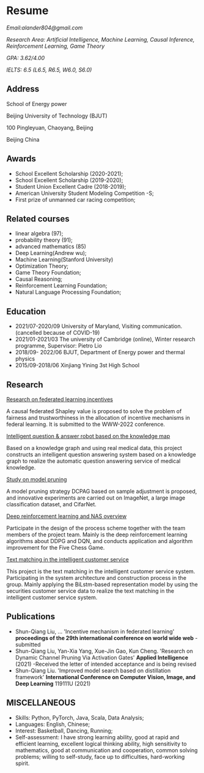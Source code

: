 # Resume

_Email:alander804@gmail.com_

_Research Area: Artificial Intelligence, Machine Learning, Causal Inference, Reinforcement Learning, Game Theory_

_GPA: 3.62/4.00_

_IELTS: 6.5 (L6.5, R6.5, W6.0, S6.0)_


## Address
School of Energy power

Beijing University of Technology (BJUT)

100 Pingleyuan, Chaoyang, Beijing

Beijing China

## Awards
- School Excellent Scholarship (2020-2021); 
- School Excellent Scholarship (2019-2020); 
- Student Union Excellent Cadre (2018-2019);
- American University Student Modeling Competition -S;
- First prize of unmanned car racing competition;

## Related courses
- linear algebra (97); 
- probability theory (91);
- advanced mathematics (85)
- Deep Learning(Andrew wu);
- Machine Learning(Stanford University)
- Optimization Theory; 
- Game Theory Foundation; 
- Causal Reasoning; 
- Reinforcement Learning Foundation; 
- Natural Language Processing Foundation;

## Education
- 2021/07-2020/09 University of Maryland, Visiting communication. (cancelled because of COVID-19)
- 2021/01-2021/03 The university of Cambridge (online), Winter research programme, Supervisor: Pietro Lio
- 2018/09- 2022/06 BJUT, Department of Energy power and thermal physics
- 2015/09-2018/06 Xinjiang Yining 3st High School

## Research
[Research on federated learning incentives](https://github.com/Jonas-star804/causal_shapley_value.github.io.git)

A causal federated Shapley value is proposed to solve the problem of fairness and trustworthiness in the allocation of incentive mechanisms in federal learning. It is submitted to the WWW-2022 conference.

[Intelligent question & answer robot based on the knowledge map](https://github.com/Jonas-star804/answer-robot_based_on_the_knowledge_map.github.io.git)

Based on a knowledge graph and using real medical data, this project constructs an intelligent question answering system based on a knowledge graph to realize the automatic question answering service of medical knowledge.

[Study on model pruning](https://github.com/Jonas-star804/DCPAG.git)

A model pruning strategy DCPAG based on sample adjustment is proposed, and innovative experiments are carried out on ImageNet, a large image classification dataset, and CifarNet. 

[Deep reinforcement learning and NAS overview](https://github.com/Jonas-star804/wuziqi.github.io.git)

Participate in the design of the process scheme together with the team members of the project team. Mainly is the deep reinforcement learning algorithms about DDPG and DQN, and conducts application and algorithm improvement for the Five Chess Game.

[Text matching in the intelligent customer service](https://github.com/Jonas-star804/Text_matching-.github.io.git)

This project is the text matching in the intelligent customer service system. Participating in the system architecture and construction process in the group. Mainly applying the BiLstm-based representation model by using the securities customer service data to realize the text matching in the intelligent customer service system.



## Publications
- Shun-Qiang Liu, ... 'Incentive mechanism in federated learning' **proceedings of the 29th international conference on world wide web** - submitted
- Shun-Qiang Liu, Yan-Xia Yang, Xue-Jin Gao, Kun Cheng. 'Research on Dynamic Channel Pruning Via Activation Gates'  **Applied Intelligence** (2021) -Received the letter of intended acceptance and is being revised
- Shun-Qiang Liu. 'Improved model search based on distillation framework' **International Conference on Computer Vision, Image, and Deep Learning** 119111U (2021)


## MISCELLANEOUS
- Skills: Python, PyTorch, Java, Scala, Data Analysis;
- Languages: English, Chinese; 
- Interest: Basketball, Dancing, Running;
- Self-assessment: I have strong learning ability, good at rapid and efficient learning, excellent logical thinking ability, high sensitivity to mathematics, good at communication and cooperation, common solving problems; willing to self-study, face up to difficulties, hard-working spirit.
